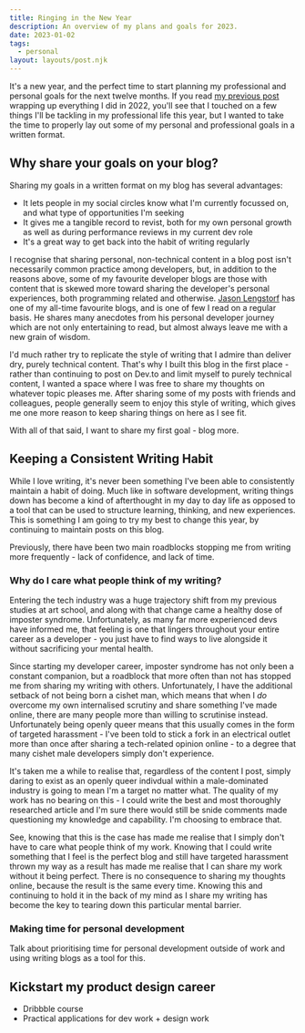 ```yaml
---
title: Ringing in the New Year
description: An overview of my plans and goals for 2023.
date: 2023-01-02
tags:
  - personal
layout: layouts/post.njk
---
```


It's a new year, and the perfect time to start planning my professional and personal goals for the next twelve months. If you read [my previous post](/posts/2022_retrospective) wrapping up everything I did in 2022, you'll see that I touched on a few things I'll be tackling in my professional life this year, but I wanted to take the time to properly lay out some of my personal and professional goals in a written format.

## Why share your goals on your blog?

Sharing my goals in a written format on my blog has several advantages:

- It lets people in my social circles know what I'm currently focussed on, and what type of opportunities I'm seeking
- It gives me a tangible record to revist, both for my own personal growth as well as during performance reviews in my current dev role
- It's a great way to get back into the habit of writing regularly

I recognise that sharing personal, non-technical content in a blog post isn't necessarily common practice among developers, but, in addition to the reasons above, some of my favourite developer blogs are those with content that is skewed more toward sharing the developer's personal experiences, both programming related and otherwise. [Jason Lengstorf](https://www.jason.af/posts/) has one of my all-time favourite blogs, and is one of few I read on a regular basis. He shares many anecdotes from his personal developer journey which are not only entertaining to read, but almost always leave me with a new grain of wisdom.

I'd much rather try to replicate the style of writing that I admire than deliver dry, purely technical content. That's why I built this blog in the first place - rather than continuing to post on Dev.to and limit myself to purely technical content, I wanted a space where I was free to share my thoughts on whatever topic pleases me. After sharing some of my posts with friends and colleagues, people generally seem to enjoy this style of writing, which gives me one more reason to keep sharing things on here as I see fit.

With all of that said, I want to share my first goal - blog more.

## Keeping a Consistent Writing Habit

While I love writing, it's never been something I've been able to consistently maintain a habit of doing. Much like in software development, writing things down has become a kind of afterthought in my day to day life as opposed to a tool that can be used to structure learning, thinking, and new experiences. This is something I am going to try my best to change this year, by continuing to maintain posts on this blog.

Previously, there have been two main roadblocks stopping me from writing more frequently - lack of confidence, and lack of time.

### Why do I care what people think of my writing?

Entering the tech industry was a huge trajectory shift from my previous studies at art school, and along with that change came a healthy dose of imposter syndrome. Unfortunately, as many far more experienced devs have informed me, that feeling is one that lingers throughout your entire career as a developer - you just have to find ways to live alongside it without sacrificing your mental health.

Since starting my developer career, imposter syndrome has not only been a constant companion, but a roadblock that more often than not has stopped me from sharing my writing with others. Unfortunately, I have the additional setback of not being born a cishet man, which means that when I _do_ overcome my own internalised scrutiny and share something I've made online, there are many people more than willing to scrutinise instead. Unfortunately being openly queer means that this usually comes in the form of targeted harassment - I've been told to stick a fork in an electrical outlet more than once after sharing a tech-related opinion online - to a degree that many cishet male developers simply don't experience.

It's taken me a while to realise that, regardless of the content I post, simply daring to exist as an openly queer indivdual within a male-dominated industry is going to mean I'm a target no matter what. The quality of my work has no bearing on this - I could write the best and most thoroughly researched article and I'm sure there would still be snide comments made questioning my knowledge and capability. I'm choosing to embrace that.

See, knowing that this is the case has made me realise that I simply don't have to care what people think of my work. Knowing that I could write something that I feel is the perfect blog and still have targeted harassment thrown my way as a result has made me realise that I can share my work without it being perfect. There is no consequence to sharing my thoughts online, because the result is the same every time. Knowing this and continuing to hold it in the back of my mind as I share my writing has become the key to tearing down this particular mental barrier.

### Making time for personal development

Talk about prioritising time for personal development outside of work and using writing blogs as a tool for this.

## Kickstart my product design career

- Dribbble course
- Practical applications for dev work + design work
